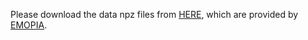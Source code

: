 
Please download the data npz files from [HERE](https://drive.google.com/file/d/10nksP4KnYRd9iRZe7XxTyotiLNNO_U4r/view?usp=sharing), which are provided by [EMOPIA](https://github.com/annahung31/EMOPIA/).